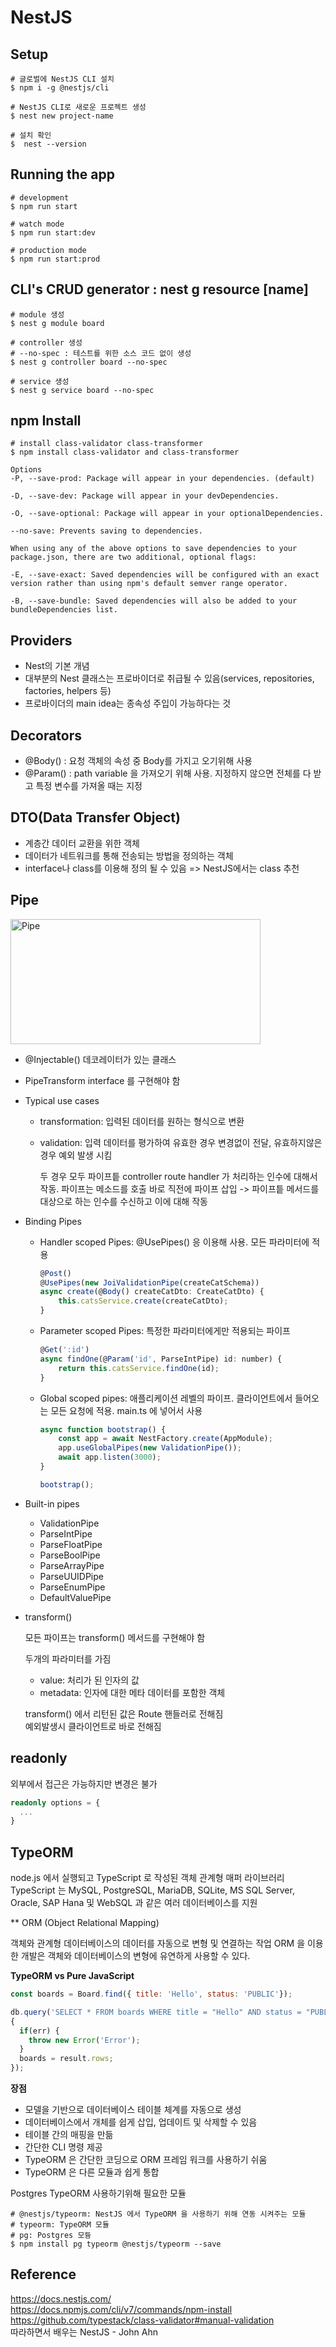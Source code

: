 # NestJS
## Setup

```
# 글로벌에 NestJS CLI 설치 
$ npm i -g @nestjs/cli

# NestJS CLI로 새로운 프로젝트 생성
$ nest new project-name

# 설치 확인
$  nest --version
```

## Running the app
```
# development
$ npm run start

# watch mode
$ npm run start:dev

# production mode
$ npm run start:prod
```

## CLI's CRUD generator :  nest g resource [name]
```
# module 생성
$ nest g module board

# controller 생성
# --no-spec : 테스트를 위한 소스 코드 없이 생성 
$ nest g controller board --no-spec

# service 생성
$ nest g service board --no-spec

```

## npm Install 

```
# install class-validator class-transformer
$ npm install class-validator and class-transformer
```

    Options
    -P, --save-prod: Package will appear in your dependencies. (default) 

    -D, --save-dev: Package will appear in your devDependencies.

    -O, --save-optional: Package will appear in your optionalDependencies.

    --no-save: Prevents saving to dependencies.

    When using any of the above options to save dependencies to your package.json, there are two additional, optional flags:

    -E, --save-exact: Saved dependencies will be configured with an exact version rather than using npm's default semver range operator.

    -B, --save-bundle: Saved dependencies will also be added to your bundleDependencies list.

## Providers
- Nest의 기본 개념
- 대부분의 Nest 클래스는 프로바이더로 취급될 수 있음(services, repositories, factories, helpers 등)
- 프로바이더의 main idea는 종속성 주입이 가능하다는 것


## Decorators
- @Body() : 요청 객체의 속성 중 Body를 가지고 오기위해 사용
- @Param() : path variable 을 가져오기 위해 사용. 지정하지 않으면 전체를 다 받고 특정 변수를 가져올 때는 지정

## DTO(Data Transfer Object)
- 계층간 데이터 교환을 위한 객체
- 데이터가 네트워크를 통해 전송되는 방법을 정의하는 객체
- interface나 class를 이용해 정의 될 수 있음 => NestJS에서는 class 추천 

## Pipe  

<img src="img/pipe.PNG" alt="Pipe" width="400" height="200"/>

- @Injectable() 데코레이터가 있는 클래스
- PipeTransform interface 를 구현해야 함
- Typical use cases

  - transformation: 입력된 데이터를 원하는 형식으로 변환
  - validation: 입력 데이터를 평가하여 유효한 경우 변경없이 전달, 유효하지않은 경우 예외 발생 시킴
    
    두 경우 모두 파이프틑 controller route handler 가 처리하는 인수에 대해서 작동. 
    파이프는 메소드를 호출 바로 직전에 파이프 삽입 -> 파이프틑 메서드를 대상으로 하는 인수를 수신하고 이에 대해 작동

- Binding Pipes
  - Handler scoped Pipes: @UsePipes() 응 이용해 사용. 모든 파라미터에 적용
    ```javascript
    @Post()
    @UsePipes(new JoiValidationPipe(createCatSchema))
    async create(@Body() createCatDto: CreateCatDto) {
        this.catsService.create(createCatDto);
    }
    ```

  - Parameter scoped Pipes: 특정한 파라미터에게만 적용되는 파이프
    ```javascript
    @Get(':id')
    async findOne(@Param('id', ParseIntPipe) id: number) {
        return this.catsService.findOne(id);
    }
    ```

  - Global scoped pipes: 애플리케이션 레벨의 파이프. 클라이언트에서 들어오는 모든 요청에 적용. main.ts 에 넣어서 사용
    ```javascript
    async function bootstrap() {
        const app = await NestFactory.create(AppModule);
        app.useGlobalPipes(new ValidationPipe());
        await app.listen(3000); 
    }

    bootstrap();
    ```

- Built-in pipes
  - ValidationPipe
  - ParseIntPipe
  - ParseFloatPipe
  - ParseBoolPipe
  - ParseArrayPipe
  - ParseUUIDPipe
  - ParseEnumPipe
  - DefaultValuePipe

- transform()
  
  모든 파이프는 transform() 메서드를 구현해야 함
   
  두개의 파라미터를 가짐
    - value: 처리가 된 인자의 값
    - metadata: 인자에 대한 메타 데이터를 포함한 객체
  
  transform() 에서 리턴된 값은 Route 핸들러로 전해짐  
  예외발생시 클라이언트로 바로 전해짐

## readonly 

외부에서 접근은 가능하지만 변경은 불가 
```typescript
readonly options = {
  ...
}
```

## TypeORM

node.js 에서 실행되고 TypeScript 로 작성된 객체 관계형 매퍼 라이브러리  
TypeScript 는 MySQL, PostgreSQL, MariaDB, SQLite, MS SQL Server, Oracle, SAP Hana 및 WebSQL 과 같은 여러 데이터베이스를 지원

** ORM (Object Relational Mapping)

객체와 관계형 데이터베이스의 데이터를 자동으로 변형 및 연결하는 작업
ORM 을 이용한 개발은 객체와 데이터베이스의 변형에 유연하게 사용할 수 있다.

**TypeORM vs Pure JavaScript**

```javascript
const boards = Board.find({ title: 'Hello', status: 'PUBLIC'});

db.query('SELECT * FROM boards WHERE title = "Hello" AND status = "PUBLIC", (err, result)' => 
{
  if(err) {
    throw new Error('Error');
  }
  boards = result.rows;
});
```
**장점**
- 모델을 기반으로 데이터베이스 테이블 체계를 자동으로 생성
- 데이터베이스에서 개체를 쉽게 삽입, 업데이트 및 삭제할 수 있음
- 테이블 간의 매핑을 만듦
- 간단한 CLI 명령 제공
- TypeORM 은 간단한 코딩으로 ORM 프레임 워크를 사용하기 쉬움
- TypeORM 은 다른 모듈과 쉽게 통합

Postgres TypeORM 사용하기위해 필요한 모듈

```
# @nestjs/typeorm: NestJS 에서 TypeORM 을 사용하기 위해 연동 시켜주는 모듈
# typeorm: TypeORM 모듈 
# pg: Postgres 모듕
$ npm install pg typeorm @nestjs/typeorm --save
```

## Reference
https://docs.nestjs.com/  
https://docs.npmjs.com/cli/v7/commands/npm-install
https://github.com/typestack/class-validator#manual-validation    
따라하면서 배우는 NestJS - John Ahn

